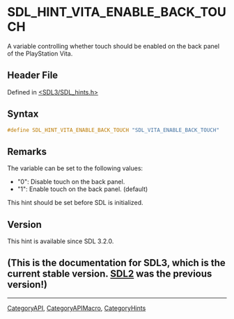 # SDL_HINT_VITA_ENABLE_BACK_TOUCH

A variable controlling whether touch should be enabled on the back panel of the PlayStation Vita.

## Header File

Defined in [<SDL3/SDL_hints.h>](https://github.com/libsdl-org/SDL/blob/main/include/SDL3/SDL_hints.h)

## Syntax

```c
#define SDL_HINT_VITA_ENABLE_BACK_TOUCH "SDL_VITA_ENABLE_BACK_TOUCH"
```

## Remarks

The variable can be set to the following values:

- "0": Disable touch on the back panel.
- "1": Enable touch on the back panel. (default)

This hint should be set before SDL is initialized.

## Version

This hint is available since SDL 3.2.0.

## (This is the documentation for SDL3, which is the current stable version. [SDL2](https://wiki.libsdl.org/SDL2/) was the previous version!)



----
[CategoryAPI](CategoryAPI), [CategoryAPIMacro](CategoryAPIMacro), [CategoryHints](CategoryHints)

